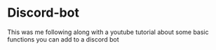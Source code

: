 # Discord-bot
This was me following along with a youtube tutorial about some basic functions you can add to a discord bot
